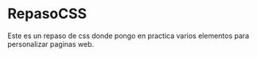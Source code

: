 # RepasoCSS
Este es un repaso de css donde pongo en practica varios elementos para personalizar paginas web.
